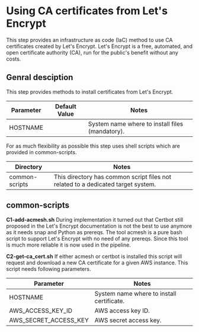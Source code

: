 # Using CA certificates from Let's Encrypt

This step provides an infrastructure as code (IaC) method to use CA certificates created by Let's Encrypt.
Let's Encrypt is a free, automated, and open certificate authority (CA), run for the public's benefit without any costs.

## Genral desciption
This step provides methods to install certificates from Let's Encrypt.

| Parameter | Default Value | Notes |
| --- | --- | --- |
| HOSTNAME |  | System name where to install files (mandatory). |

For as much flexibility as possible this step uses shell scripts which are provided in common-scripts.

| Directory | Notes |
| --- | --- |
| common-scripts | This directory has common script files not related to a dedicated target system. |

## common-scripts
**C1-add-acmesh.sh**
During implementation it turned out that Certbot still proposed in the Let's Encrypt documentation is not the best to use anymore as it needs snap and Python as prereqs. The tool acmesh is a pure bash script to support Let's Encrypt with no need of any prereqs. Since this tool is much more reliable it is now used in the pipeline. 

**C2-get-ca_cert.sh**
If either acmesh or certbot is installed this script will request and download a new CA certificate for a given AWS instance. This script needs following parameters.

| Parameter | Notes |
| --- | --- |
| HOSTNAME | System name where to install certificate. |
| AWS_ACCESS_KEY_ID | AWS access key ID. |
| AWS_SECRET_ACCESS_KEY | AWS secret access key. |

